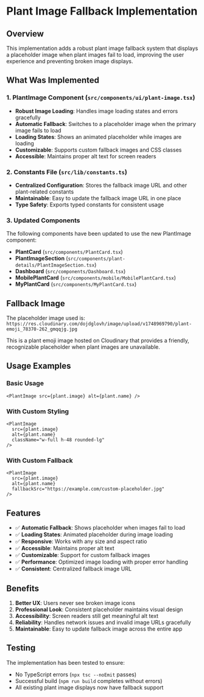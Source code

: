 # Plant Image Fallback Implementation

## Overview
This implementation adds a robust plant image fallback system that displays a placeholder image when plant images fail to load, improving the user experience and preventing broken image displays.

## What Was Implemented

### 1. PlantImage Component (`src/components/ui/plant-image.tsx`)
- **Robust Image Loading**: Handles image loading states and errors gracefully
- **Automatic Fallback**: Switches to a placeholder image when the primary image fails to load
- **Loading States**: Shows an animated placeholder while images are loading
- **Customizable**: Supports custom fallback images and CSS classes
- **Accessible**: Maintains proper alt text for screen readers

### 2. Constants File (`src/lib/constants.ts`)
- **Centralized Configuration**: Stores the fallback image URL and other plant-related constants
- **Maintainable**: Easy to update the fallback image URL in one place
- **Type Safety**: Exports typed constants for consistent usage

### 3. Updated Components
The following components have been updated to use the new PlantImage component:

- **PlantCard** (`src/components/PlantCard.tsx`)
- **PlantImageSection** (`src/components/plant-details/PlantImageSection.tsx`)  
- **Dashboard** (`src/components/Dashboard.tsx`)
- **MobilePlantCard** (`src/components/mobile/MobilePlantCard.tsx`)
- **MyPlantCard** (`src/components/MyPlantCard.tsx`)

## Fallback Image
The placeholder image used is: `https://res.cloudinary.com/dojdglovh/image/upload/v1748969790/plant-emoji_78370-262_gmqqjg.jpg`

This is a plant emoji image hosted on Cloudinary that provides a friendly, recognizable placeholder when plant images are unavailable.

## Usage Examples

### Basic Usage
```tsx
<PlantImage src={plant.image} alt={plant.name} />
```

### With Custom Styling
```tsx
<PlantImage 
  src={plant.image} 
  alt={plant.name} 
  className="w-full h-48 rounded-lg"
/>
```

### With Custom Fallback
```tsx
<PlantImage 
  src={plant.image} 
  alt={plant.name}
  fallbackSrc="https://example.com/custom-placeholder.jpg"
/>
```

## Features

- ✅ **Automatic Fallback**: Shows placeholder when images fail to load
- ✅ **Loading States**: Animated placeholder during image loading
- ✅ **Responsive**: Works with any size and aspect ratio
- ✅ **Accessible**: Maintains proper alt text
- ✅ **Customizable**: Support for custom fallback images
- ✅ **Performance**: Optimized image loading with proper error handling
- ✅ **Consistent**: Centralized fallback image URL

## Benefits

1. **Better UX**: Users never see broken image icons
2. **Professional Look**: Consistent placeholder maintains visual design
3. **Accessibility**: Screen readers still get meaningful alt text
4. **Reliability**: Handles network issues and invalid image URLs gracefully
5. **Maintainable**: Easy to update fallback image across the entire app

## Testing
The implementation has been tested to ensure:
- No TypeScript errors (`npx tsc --noEmit` passes)
- Successful build (`npm run build` completes without errors)
- All existing plant image displays now have fallback support 